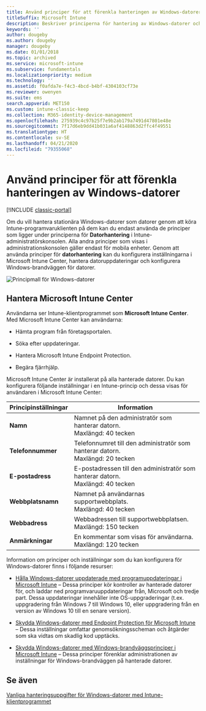 ```yaml
---
title: Använd principer för att förenkla hanteringen av Windows-datorer
titleSuffix: Microsoft Intune
description: Beskriver principerna för hantering av Windows-datorer och inställningarna för Microsoft Intune Center.
keywords: ''
author: dougeby
ms.author: dougeby
manager: dougeby
ms.date: 01/01/2018
ms.topic: archived
ms.service: microsoft-intune
ms.subservice: fundamentals
ms.localizationpriority: medium
ms.technology: ''
ms.assetid: f0afda7e-f4c3-4bcd-b4bf-4304103cf73e
ms.reviewer: owenyen
ms.suite: ems
search.appverid: MET150
ms.custom: intune-classic-keep
ms.collection: M365-identity-device-management
ms.openlocfilehash: 275939c4c97b25f7e9b2ab179a7491d47801e48e
ms.sourcegitcommit: 7f17d6eb9dd41b031a6af4148863d2ffc4f49551
ms.translationtype: HT
ms.contentlocale: sv-SE
ms.lasthandoff: 04/21/2020
ms.locfileid: "79355068"
---
```

# <a name="use-policies-to-simplify-windows-pc-management"></a>Använd principer för att förenkla hanteringen av Windows-datorer

[!INCLUDE [classic-portal](../includes/classic-portal.md)]

Om du vill hantera stationära Windows-datorer som datorer genom att köra Intune-programvaruklienten på dem kan du endast använda de principer som ligger under principerna för **Datorhantering** i Intune-administratörskonsolen. Alla andra principer som visas i administrationskonsolen gäller endast för mobila enheter. Genom att använda principer för **datorhantering** kan du konfigurera inställningarna i Microsoft Intune Center, hantera datoruppdateringar och konfigurera Windows-brandväggen för datorer.

![Principmall för Windows-datorer](./media/use-policies-to-simplify-windows-pc-management/pc_policy_template.png)

## <a name="manage-the-microsoft-intune-center"></a>Hantera Microsoft Intune Center
Användarna ser Intune-klientprogrammet som **Microsoft Intune Center**. Med Microsoft Intune Center kan användarna:

- Hämta program från företagsportalen.

- Söka efter uppdateringar.

- Hantera Microsoft Intune Endpoint Protection.

- Begära fjärrhjälp.

Microsoft Intune Center är installerat på alla hanterade datorer. Du kan konfigurera följande inställningar i en Intune-princip och dessa visas för användaren i Microsoft Intune Center:

|Principinställningar|Information|
|------------------|--------------------|
|**Namn**|Namnet på den administratör som hanterar datorn.<br />Maxlängd: 40 tecken|
|**Telefonnummer**|Telefonnumret till den administratör som hanterar datorn.<br />Maxlängd: 20 tecken|
|**E-postadress**|E-postadressen till den administratör som hanterar datorn.<br />Maxlängd: 40 tecken|
|**Webbplatsnamn**|Namnet på användarnas supportwebbplats.<br />Maxlängd: 40 tecken|
|**Webbadress**|Webbadressen till supportwebbplatsen.<br />Maxlängd: 150 tecken|
|**Anmärkningar**|En kommentar som visas för användarna.<br />Maxlängd: 120 tecken|

Information om principer och inställningar som du kan konfigurera för Windows-datorer finns i följande resurser:

- [Hålla Windows-datorer uppdaterade med programuppdateringar i Microsoft Intune](keep-windows-pcs-up-to-date-with-software-updates-in-microsoft-intune.md) – Dessa principer kör kontroller av hanterade datorer för, och laddar ned programvaruuppdateringar från, Microsoft och tredje part. Dessa uppdateringar innehåller inte OS-uppgraderingar (t.ex. uppgradering från Windows 7 till Windows 10, eller uppgradering från en version av Windows 10 till en senare version).

- [Skydda Windows-datorer med Endpoint Protection för Microsoft Intune](help-secure-windows-pcs-with-endpoint-protection-for-microsoft-intune.md) – Dessa inställningar omfattar genomsökningsscheman och åtgärder som ska vidtas om skadlig kod upptäcks.

- [Skydda Windows-datorer med Windows-brandväggsprinciper i Microsoft Intune](help-protect-windows-pcs-using-windows-firewall-policies-in-microsoft-intune.md) – Dessa principer förenklar administrationen av inställningar för Windows-brandväggen på hanterade datorer.

## <a name="see-also"></a>Se även

[Vanliga hanteringsuppgifter för Windows-datorer med Intune-klientprogrammet](common-windows-pc-management-tasks-with-the-microsoft-intune-computer-client.md)
